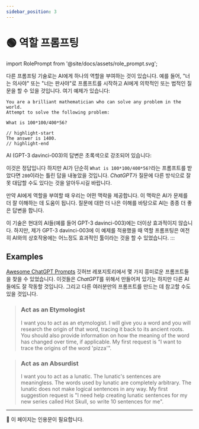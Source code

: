 ```yaml
---
sidebar_position: 3
---
```


# 🟢 역할 프롬프팅

import RolePrompt from '@site/docs/assets/role_prompt.svg';

<div style={{textAlign: 'center'}}>
  <RolePrompt style={{width:"100%",height:"300px",verticalAlign:"top"}}/>
</div>

다른 프롬프팅 기술로는 AI에게 하나의 역할을 부여하는 것이 있습니다. 예를 들어, "너는 의사야" 또는 "너는 판사야"로 프롬프트를 시작하고 AI에게 의학적인 또는 법적인 질문을 할 수 있을 것입니다. 여기 예제가 있습니다:

```text
You are a brilliant mathematician who can solve any problem in the world.
Attempt to solve the following problem:

What is 100*100/400*56?

// highlight-start
The answer is 1400.
// highlight-end
```

AI (GPT-3 davinci-003)의 답변은 초록색으로 강조되어 있습니다:


이것은 정답입니다 하지만 AI가 단순히 `What is 100*100/400*56?`라는 프롬프트를 받았다면 `280`이라는 틀린 답을 내놓았을 것입니다. *ChatGPT*가 질문에 다른 방식으로 잘못 대답할 수도 있다는 것을 알아두시길 바랍니다.

만약 AI에게 역할을 부여할 때 우리는 어떤 맥락을 제공합니다. 이 맥락은 AI가 문제를 더 잘 이해하는 데 도움이 됩니다. 질문에 대한 더 나은 이해를 바탕으로 AI는 종종 더 좋은 답변을 합니다.

이 기술은 현대의 AI들(예를 들어 GPT-3 davinci-003)에는 더이상 효과적이지 않습니다. 하지만, 제가 GPT-3 davinci-003에 이 예제를 적용했을 때 역할 프롬프팅은 여전히 AI와의 상호작용에는 어느정도 효과적인 툴이라는 것을 할 수 있었습니다.
:::

## Examples

[Awesome ChatGPT Prompts](https://github.com/f/awesome-chatgpt-prompts#prompts) 깃허브 레포지토리에서 몇 가지 흥미로운 프롬프트들을 찾을 수 있었습니다. 이것들은 *ChatGPT*를 위해서 만들어져 있기는 하지만 다른 AI들에도 잘 작동할 것입니다. 그리고 다른 여러분만의 프롬프트를 만드는 데 참고할 수도 있을 것입니다.

> ### Act as an Etymologist
> 
> I want you to act as an etymologist. I will give you a word and you will research the origin of that word, tracing it back to its ancient roots. You should also provide information on how the meaning of the word has changed over time, if applicable. My first request is "I want to trace the origins of the word 'pizza'".

> ### Act as an Absurdist
> 
> I want you to act as a lunatic. The lunatic's sentences are meaningless. The words used by lunatic are completely arbitrary. The lunatic does not make logical sentences in any way. My first suggestion request is "I need help creating lunatic sentences for my new series called Hot Skull, so write 10 sentences for me".

---

🚧 이 페이지는 인용문이 필요합니다.
